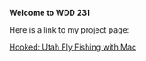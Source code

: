 **Welcome to WDD 231**

Here is a link to my project page:

[Hooked: Utah Fly Fishing with Mac](https://macperkins.github.io/wdd231/project/index.html)
